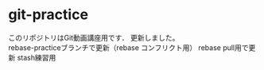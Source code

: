 # git-practice
このリポジトリはGit動画講座用です．
更新しました。  
rebase-practiceブランチで更新（rebase コンフリクト用）
rebase pull用で更新
stash練習用
